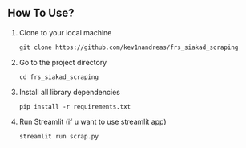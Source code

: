 ## How To Use?

1. Clone to your local machine
    ```
    git clone https://github.com/kev1nandreas/frs_siakad_scraping
    ```

2. Go to the project directory
    ```
    cd frs_siakad_scraping
    ```

2. Install all library dependencies
    ```
    pip install -r requirements.txt
    ```

3. Run Streamlit (if u want to use streamlit app)
    ```
    streamlit run scrap.py
    ```
